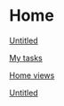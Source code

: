 # Home

[Untitled](Home%20684638cb00b3486ab8661e3ee4cb95e4/Untitled%20e436347df0b24a859aa46ee723c728e1.csv)

[My tasks](Home%20684638cb00b3486ab8661e3ee4cb95e4/My%20tasks%204cc8cc6e3cf24546a1a773617adda91e.csv)

[Home views](Home%20684638cb00b3486ab8661e3ee4cb95e4/Home%20views%2007d02f0bee804031a45a7c2201a17e84.csv)

[Untitled](Home%20684638cb00b3486ab8661e3ee4cb95e4/Untitled%20f6705d15827749a58fc8454e86fa3a91.csv)